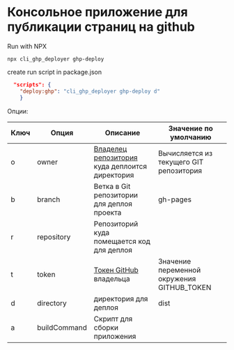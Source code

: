 # Консольное приложение для публикации страниц на github

Run with NPX

```
npx cli_ghp_deployer ghp-deploy

```

create run script in package.json

```json
  "scripts": {
    "deploy:ghp": "cli_ghp_deployer ghp-deploy d"
    }
```

Опции:

| Ключ | Опция        | Описание                                                                                                                                                                                                            | Значение по умолчанию                      |
| ---- | ------------ | ------------------------------------------------------------------------------------------------------------------------------------------------------------------------------------------------------------------- | ------------------------------------------ |
| o    | owner        | [Владелец репозитория](https://docs.github.com/en/github/setting-up-and-managing-your-github-user-account/managing-user-account-settings/permission-levels-for-a-user-account-repository) куда деплоится директория | Вычисляется из текущего GIT репозитория    |
| b    | branch       | Ветка в Git репозитории для деплоя проекта                                                                                                                                                                          | gh-pages                                   |
| r    | repository   | Репозиторий куда помещается код для деплоя                                                                                                                                                                          |                                            |
| t    | token        | [Токен GitHub](https://docs.github.com/en/github/authenticating-to-github/keeping-your-account-and-data-secure/creating-a-personal-access-token) владельца                                                          | Значение переменной окружения GITHUB_TOKEN |
| d    | directory    | директория для деплоя                                                                                                                                                                                               | dist                                       |
| a    | buildCommand | Скрипт для сборки приложения                                                                                                                                                                                        |                                            |
